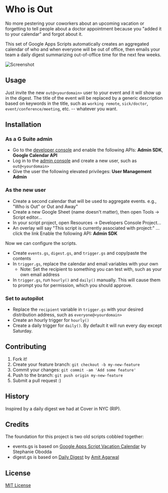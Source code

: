 # Who is Out

No more pestering your coworkers about an upcoming vacation or forgetting to tell people about a doctor appointment because you "added it to your calendar" and forgot about it.

This set of Google Apps Scripts automatically creates an aggregated calendar of who and when everyone will be out of office, then emails your team a daily digest summarizing out-of-office time for the next few weeks.

![Screenshot](http://dropshare-superstrong.s3.amazonaws.com/XfBD5oLxNGgcJR/Screen-Shot-2016-12-16-at-9.55.43-PM.png)

## Usage

Just invite the new `out@<yourdomain>` user to your event and it will show up in the digest. The title of the event will be replaced by a generic description based on keywords in the title, such as `working remote`, `sick/doctor`, `event/conference/meeting`, etc. -- whatever you want.

## Installation

### As a G Suite admin
- Go to the [developer console](https://console.developers.google.com) and enable the following APIs: **Admin SDK**, **Google Calendar API**
- Log in to the [admin console](https://admin.google.com) and create a new user, such as `out@<yourdomain>`
- Give the user the following elevated privileges: **User Management Admin**

### As the new user
- Create a second calendar that will be used to aggregate events. e.g., "Who is Out" or Out and Away"
- Create a new Google Sheet (name doesn't matter), then open Tools -> Script editor...
- In your script project, open Resources -> Developers Console Project...
- An overlay will say "This script is currently associated with project:" ... click the link
Enable the following API: **Admin SDK**

Now we can configure the scripts.

- Create `events.gs`, `digest.gs`, and `trigger.gs` and copy/paste the contents
- In `trigger.gs`, replace the calendar and email variables with your own
    - Note: Set the recipient to something you can test with, such as your own email address
- In `trigger.gs`, run `hourly()` and `daily()` manually. This will cause them to prompt you for permission, which you should approve.

### Set to autopilot
- Replace the `recipient` variable in `trigger.gs` with your desired distribution address, such as `everyone@<yourdomain>`
- Create an hourly trigger for `hourly()`
- Create a daily trigger for `daily()`. By default it will run every day except Saturday.

## Contributing

1. Fork it!
2. Create your feature branch: `git checkout -b my-new-feature`
3. Commit your changes: `git commit -am 'Add some feature'`
4. Push to the branch: `git push origin my-new-feature`
5. Submit a pull request :)

## History

Inspired by a daily digest we had at Cover in NYC (RIP).

## Credits

The foundation for this project is two old scripts cobbled together:

- events.gs is based on [Google Apps Script Vacation Calendar](https://github.com/sobodda/Google-Apps-Script-Vacation-Calendar) by Stephanie Obodda
- digest.gs is based on [Daily Digest](https://ctrlq.org/code/19961-google-calendar-agenda-email) by [Amit Agarwal](https://github.com/labnol)

## License

[MIT License](https://opensource.org/licenses/MIT)

